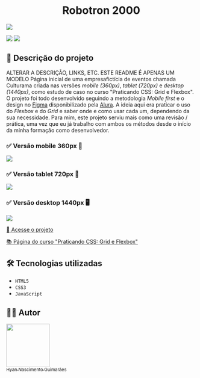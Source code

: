 <h1 align="center"> Robotron 2000 </h1>

![](https://raw.githubusercontent.com/hyanguimaraes/culturama/main/assets/img/readme/culturama_desktop_finalizado.gif#vitrinedev)

![](https://img.shields.io/github/forks/hyanguimaraes/culturama?style=social) ![](https://img.shields.io/github/last-commit/hyanguimaraes/culturama?style=plastic)

📝 Descrição do projeto
---
ALTERAR A DESCRIÇÃO, LINKS, ETC. ESTE README É APENAS UM MODELO
Página inicial de uma empresafictícia de eventos chamada Culturama criada nas versões _mobile (360px)_, _tablet (720px)_ e _desktop (1440px)_, como estudo de caso no curso "Praticando CSS: Grid e Flexbox". O projeto foi todo desenvolvido seguindo a metodologia _Mobile first_ e o design no [Figma](https://www.figma.com/file/mC6DmuXPGWHYkMWOQD3khm/2713---Praticando-CSS%3A-Grid-e-Flexbox) disponibilizado pela [Alura](https://www.alura.com.br/). A ideia aqui era praticar o uso do _Flexbox_ e do _Grid_ e saber onde e como usar cada um, dependendo da sua necessidade. Para mim, este projeto serviu mais como uma revisão / prática, uma vez que eu já trabalho com ambos os métodos desde o início da minha formação como desenvolvedor.

<h3>✅ Versão mobile 360px 📱</h3>

![](https://raw.githubusercontent.com/hyanguimaraes/culturama/main/assets/img/readme/culturama_mobile_finalizado.gif)

<h3>✅ Versão tablet 720px 📱</h3>

![](https://raw.githubusercontent.com/hyanguimaraes/culturama/main/assets/img/readme/culturama_tablet_finalizado.gif)

<h3>✅ Versão desktop 1440px 🖥️</h3>

![](https://raw.githubusercontent.com/hyanguimaraes/culturama/main/assets/img/readme/culturama_desktop_finalizado.gif)


[🔗 Acesse o projeto](https://hyanguimaraes.github.io/Culturama/)

[📚 Página do curso "Praticando CSS: Grid e Flexbox"](https://www.alura.com.br/curso-online-praticando-css-grid-flexbox--amp?gclid=CjwKCAiA0cyfBhBREiwAAtStHFE65Z-o5haHu1hE1pxKeXRuoIbBqunmjE1H_x8d2i6W2A2_bNDfABoCiq4QAvD_BwE)

🛠️ Tecnologias utilizadas
---
- ``HTML5``
- ``CSS3``
- ``JavaScript``

✍🏻 Autor
---
 [<img src="https://avatars.githubusercontent.com/u/112709798?s=400&u=bf197a3880a44c701b3303e07c052a74cb8d96b1&v=4" width=115><br><sub>Hyan Nascimento Guimarães</sub>](https://github.com/hyanguimaraes)